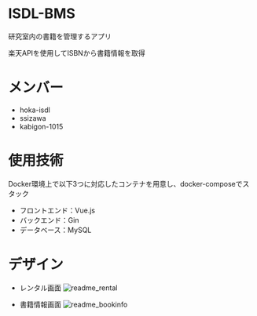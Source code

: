 # ISDL-BMS
研究室内の書籍を管理するアプリ

楽天APIを使用してISBNから書籍情報を取得
# メンバー
- hoka-isdl
- ssizawa
- kabigon-1015

# 使用技術
Docker環境上で以下3つに対応したコンテナを用意し、docker-composeでスタック
- フロントエンド：Vue.js
- バックエンド：Gin
- データベース：MySQL

# デザイン
- レンタル画面
![readme_rental](https://user-images.githubusercontent.com/107198960/233127255-593d15ee-cf59-435e-99ef-b1ffd08adb49.png)

- 書籍情報画面
![readme_bookinfo](https://user-images.githubusercontent.com/107198960/233128158-abe007e8-e452-4618-b695-260a10088ed5.png)
